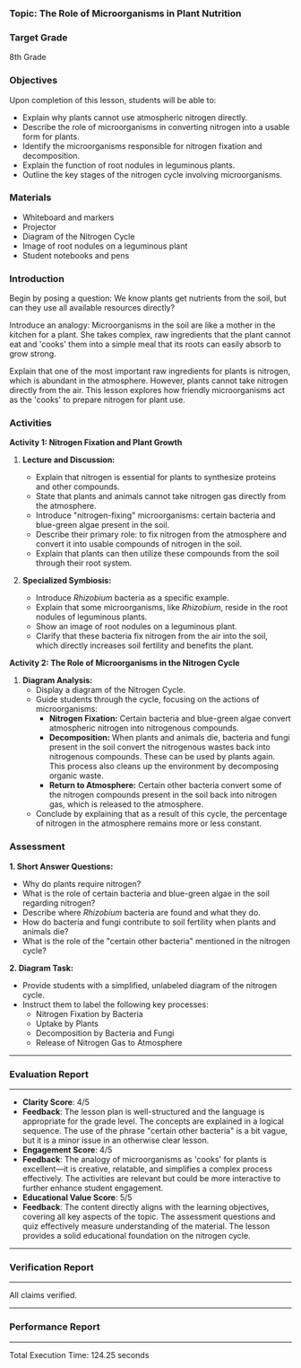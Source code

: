 ### **Topic: The Role of Microorganisms in Plant Nutrition**

### **Target Grade**
8th Grade

### **Objectives**
Upon completion of this lesson, students will be able to:
*   Explain why plants cannot use atmospheric nitrogen directly.
*   Describe the role of microorganisms in converting nitrogen into a usable form for plants.
*   Identify the microorganisms responsible for nitrogen fixation and decomposition.
*   Explain the function of root nodules in leguminous plants.
*   Outline the key stages of the nitrogen cycle involving microorganisms.

### **Materials**
*   Whiteboard and markers
*   Projector
*   Diagram of the Nitrogen Cycle
*   Image of root nodules on a leguminous plant
*   Student notebooks and pens

### **Introduction**
Begin by posing a question: We know plants get nutrients from the soil, but can they use all available resources directly?

Introduce an analogy: Microorganisms in the soil are like a mother in the kitchen for a plant. She takes complex, raw ingredients that the plant cannot eat and 'cooks' them into a simple meal that its roots can easily absorb to grow strong.

Explain that one of the most important raw ingredients for plants is nitrogen, which is abundant in the atmosphere. However, plants cannot take nitrogen directly from the air. This lesson explores how friendly microorganisms act as the 'cooks' to prepare nitrogen for plant use.

### **Activities**

**Activity 1: Nitrogen Fixation and Plant Growth**

1.  **Lecture and Discussion:**
    *   Explain that nitrogen is essential for plants to synthesize proteins and other compounds.
    *   State that plants and animals cannot take nitrogen gas directly from the atmosphere.
    *   Introduce "nitrogen-fixing" microorganisms: certain bacteria and blue-green algae present in the soil.
    *   Describe their primary role: to fix nitrogen from the atmosphere and convert it into usable compounds of nitrogen in the soil.
    *   Explain that plants can then utilize these compounds from the soil through their root system.

2.  **Specialized Symbiosis:**
    *   Introduce *Rhizobium* bacteria as a specific example.
    *   Explain that some microorganisms, like *Rhizobium*, reside in the root nodules of leguminous plants.
    *   Show an image of root nodules on a leguminous plant.
    *   Clarify that these bacteria fix nitrogen from the air into the soil, which directly increases soil fertility and benefits the plant.

**Activity 2: The Role of Microorganisms in the Nitrogen Cycle**

1.  **Diagram Analysis:**
    *   Display a diagram of the Nitrogen Cycle.
    *   Guide students through the cycle, focusing on the actions of microorganisms:
        *   **Nitrogen Fixation:** Certain bacteria and blue-green algae convert atmospheric nitrogen into nitrogenous compounds.
        *   **Decomposition:** When plants and animals die, bacteria and fungi present in the soil convert the nitrogenous wastes back into nitrogenous compounds. These can be used by plants again. This process also cleans up the environment by decomposing organic waste.
        *   **Return to Atmosphere:** Certain other bacteria convert some of the nitrogen compounds present in the soil back into nitrogen gas, which is released to the atmosphere.
    *   Conclude by explaining that as a result of this cycle, the percentage of nitrogen in the atmosphere remains more or less constant.

### **Assessment**

**1. Short Answer Questions:**
*   Why do plants require nitrogen?
*   What is the role of certain bacteria and blue-green algae in the soil regarding nitrogen?
*   Describe where *Rhizobium* bacteria are found and what they do.
*   How do bacteria and fungi contribute to soil fertility when plants and animals die?
*   What is the role of the "certain other bacteria" mentioned in the nitrogen cycle?

**2. Diagram Task:**
*   Provide students with a simplified, unlabeled diagram of the nitrogen cycle.
*   Instruct them to label the following key processes:
    *   Nitrogen Fixation by Bacteria
    *   Uptake by Plants
    *   Decomposition by Bacteria and Fungi
    *   Release of Nitrogen Gas to Atmosphere
---
### Evaluation Report
---
- **Clarity Score**: 4/5
- **Feedback**: The lesson plan is well-structured and the language is appropriate for the grade level. The concepts are explained in a logical sequence. The use of the phrase "certain other bacteria" is a bit vague, but it is a minor issue in an otherwise clear lesson.
- **Engagement Score**: 4/5
- **Feedback**: The analogy of microorganisms as 'cooks' for plants is excellent—it is creative, relatable, and simplifies a complex process effectively. The activities are relevant but could be more interactive to further enhance student engagement.
- **Educational Value Score**: 5/5
- **Feedback**: The content directly aligns with the learning objectives, covering all key aspects of the topic. The assessment questions and quiz effectively measure understanding of the material. The lesson provides a solid educational foundation on the nitrogen cycle.

---
### Verification Report
---
All claims verified.

---
### Performance Report
---
Total Execution Time: 124.25 seconds
